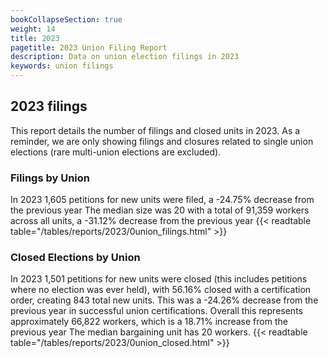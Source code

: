 ```yaml
---
bookCollapseSection: true
weight: 14
title: 2023
pagetitle: 2023 Union Filing Report
description: Data on union election filings in 2023
keywords: union filings
---
```


## 2023 filings

This report details the number of filings and closed units in 2023. As a reminder, we are only showing filings and closures related to single union elections (rare multi-union elections are excluded).

### Filings by Union
In 2023 1,605 petitions for new units were filed, a -24.75% decrease from the previous year The median size was 20 with a total of 91,359 workers across all units, a -31.12% decrease from the previous year
{{< readtable table="/tables/reports/2023/0union_filings.html" >}}

### Closed Elections by Union
In 2023 1,501 petitions for new units were closed (this includes petitions where no election was ever held), with 56.16% closed with a certification order, creating 843 total new units. This was a -24.26% decrease from the previous year in successful union certifications. Overall this represents approximately 66,822 workers, which is a 18.71% increase from the previous year The median bargaining unit has 20 workers.
{{< readtable table="/tables/reports/2023/0union_closed.html" >}}
